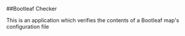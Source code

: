 ##Bootleaf Checker

This is an application which verifies the contents of a Bootleaf map's configuration file